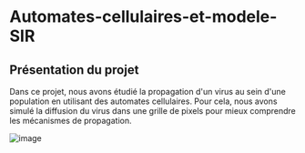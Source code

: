 # Automates-cellulaires-et-modele-SIR
## Présentation du projet
Dans ce projet, nous avons étudié la propagation d'un virus au sein d'une population en utilisant des automates cellulaires.
Pour cela, nous avons simulé la diffusion du virus dans une grille de pixels pour mieux comprendre les mécanismes de propagation. 

![image](https://github.com/mathiascazals/mathiascazals-Automates-cellulaires-et-modele-SIR/assets/92149295/681e45d9-ad07-476b-9a9a-bdde5b91c003)

